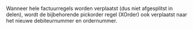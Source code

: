 Wanneer hele factuurregels worden verplaatst (dus niet afgesplitst in delen), 
wordt de bijbehorende pickorder regel (XOrder) ook verplaatst naar het nieuwe debiteurnummer en ordernummer.
